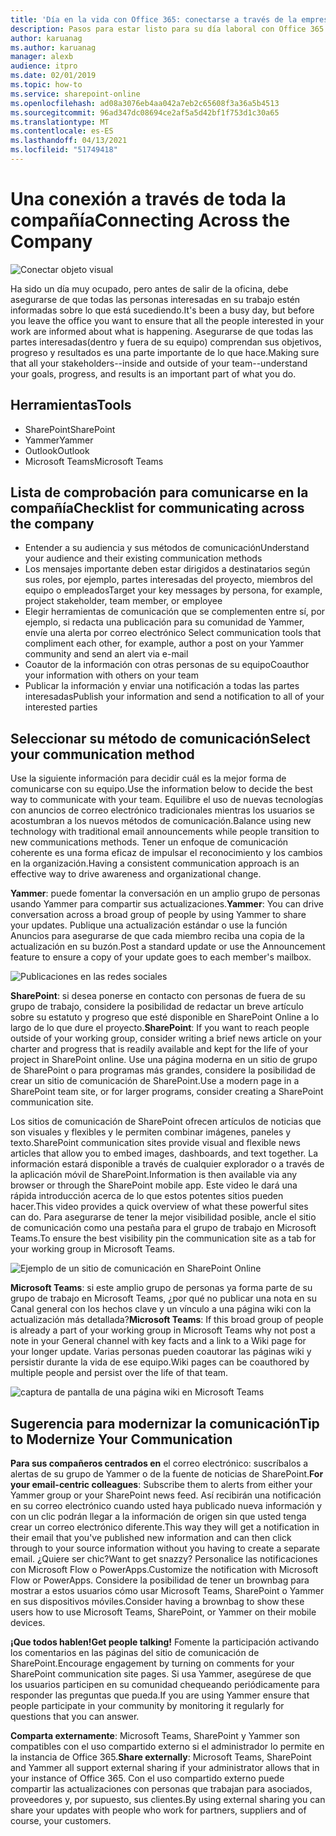 ```yaml
---
title: 'Día en la vida con Office 365: conectarse a través de la empresa'
description: Pasos para estar listo para su día laboral con Office 365
author: karuanag
ms.author: karuanag
manager: alexb
audience: itpro
ms.date: 02/01/2019
ms.topic: how-to
ms.service: sharepoint-online
ms.openlocfilehash: ad08a3076eb4aa042a7eb2c65608f3a36a5b4513
ms.sourcegitcommit: 96ad347dc08694ce2af5a5d42bf1f753d1c30a65
ms.translationtype: MT
ms.contentlocale: es-ES
ms.lasthandoff: 04/13/2021
ms.locfileid: "51749418"
---
```

# <a name="connecting-across-the-company"></a><span data-ttu-id="f9657-103">Una conexión a través de toda la compañía</span><span class="sxs-lookup"><span data-stu-id="f9657-103">Connecting Across the Company</span></span>

![Conectar objeto visual](media/ditl_crosscompany.png)

<span data-ttu-id="f9657-105">Ha sido un día muy ocupado, pero antes de salir de la oficina, debe asegurarse de que todas las personas interesadas en su trabajo estén informadas sobre lo que está sucediendo.</span><span class="sxs-lookup"><span data-stu-id="f9657-105">It's been a busy day, but before you leave the office you want to ensure that all the people interested in your work are informed about what is happening.</span></span> <span data-ttu-id="f9657-106">Asegurarse de que todas las partes interesadas(dentro y fuera de su equipo) comprendan sus objetivos, progreso y resultados es una parte importante de lo que hace.</span><span class="sxs-lookup"><span data-stu-id="f9657-106">Making sure that all your stakeholders--inside and outside of your team--understand your goals, progress, and results is an important part of what you do.</span></span>  

## <a name="tools"></a><span data-ttu-id="f9657-107">Herramientas</span><span class="sxs-lookup"><span data-stu-id="f9657-107">Tools</span></span>
- <span data-ttu-id="f9657-108">SharePoint</span><span class="sxs-lookup"><span data-stu-id="f9657-108">SharePoint</span></span>
- <span data-ttu-id="f9657-109">Yammer</span><span class="sxs-lookup"><span data-stu-id="f9657-109">Yammer</span></span>
- <span data-ttu-id="f9657-110">Outlook</span><span class="sxs-lookup"><span data-stu-id="f9657-110">Outlook</span></span>
- <span data-ttu-id="f9657-111">Microsoft Teams</span><span class="sxs-lookup"><span data-stu-id="f9657-111">Microsoft Teams</span></span> 

## <a name="checklist-for-communicating-across-the-company"></a><span data-ttu-id="f9657-112">Lista de comprobación para comunicarse en la compañía</span><span class="sxs-lookup"><span data-stu-id="f9657-112">Checklist for communicating across the company</span></span>
- <span data-ttu-id="f9657-113">Entender a su audiencia y sus métodos de comunicación</span><span class="sxs-lookup"><span data-stu-id="f9657-113">Understand your audience and their existing communication methods</span></span>
- <span data-ttu-id="f9657-114">Los mensajes importante deben estar dirigidos a destinatarios según sus roles, por ejemplo, partes interesadas del proyecto, miembros del equipo o empleados</span><span class="sxs-lookup"><span data-stu-id="f9657-114">Target your key messages by persona, for example, project stakeholder, team member, or employee</span></span>
- <span data-ttu-id="f9657-115">Elegir herramientas de comunicación que se complementen entre sí, por ejemplo, si redacta una publicación para su comunidad de Yammer, envíe una alerta por correo electrónico </span><span class="sxs-lookup"><span data-stu-id="f9657-115">Select communication tools that compliment each other, for example, author a post on your Yammer community and send an alert via e-mail</span></span> 
- <span data-ttu-id="f9657-116">Coautor de la información con otras personas de su equipo</span><span class="sxs-lookup"><span data-stu-id="f9657-116">Coauthor your information with others on your team</span></span>
- <span data-ttu-id="f9657-117">Publicar la información y enviar una notificación a todas las partes interesadas</span><span class="sxs-lookup"><span data-stu-id="f9657-117">Publish your information and send a notification to all of your interested parties</span></span> 
 
## <a name="select-your-communication-method"></a><span data-ttu-id="f9657-118">Seleccionar su método de comunicación</span><span class="sxs-lookup"><span data-stu-id="f9657-118">Select your communication method</span></span>
<span data-ttu-id="f9657-119">Use la siguiente información para decidir cuál es la mejor forma de comunicarse con su equipo.</span><span class="sxs-lookup"><span data-stu-id="f9657-119">Use the information below to decide the best way to communicate with your team.</span></span> <span data-ttu-id="f9657-120">Equilibre el uso de nuevas tecnologías con anuncios de correo electrónico tradicionales mientras los usuarios se acostumbran a los nuevos métodos de comunicación.</span><span class="sxs-lookup"><span data-stu-id="f9657-120">Balance using new technology with traditional email announcements while people transition to new communications methods.</span></span> <span data-ttu-id="f9657-121">Tener un enfoque de comunicación coherente es una forma eficaz de impulsar el reconocimiento y los cambios en la organización.</span><span class="sxs-lookup"><span data-stu-id="f9657-121">Having a consistent communication approach is an effective way to drive awareness and organizational change.</span></span> 

<span data-ttu-id="f9657-122">**Yammer**: puede fomentar la conversación en un amplio grupo de personas usando Yammer para compartir sus actualizaciones.</span><span class="sxs-lookup"><span data-stu-id="f9657-122">**Yammer**: You can drive conversation across a broad group of people by using Yammer to share your updates.</span></span> <span data-ttu-id="f9657-123">Publique una actualización estándar o use la función Anuncios para asegurarse de que cada miembro reciba una copia de la actualización en su buzón.</span><span class="sxs-lookup"><span data-stu-id="f9657-123">Post a standard update or use the Announcement feature to ensure a copy of your update goes to each member's mailbox.</span></span> 

![Publicaciones en las redes sociales](media/ditl_IT-Service-News.png)

<span data-ttu-id="f9657-125">**SharePoint**: si desea ponerse en contacto con personas de fuera de su grupo de trabajo, considere la posibilidad de redactar un breve artículo sobre su estatuto y progreso que esté disponible en SharePoint Online a lo largo de lo que dure el proyecto.</span><span class="sxs-lookup"><span data-stu-id="f9657-125">**SharePoint**: If you want to reach people outside of your  working group, consider writing a brief news article on your charter and progress that is readily available and kept for the life of your project in SharePoint online.</span></span> <span data-ttu-id="f9657-126">Use una página moderna en un sitio de grupo de SharePoint o para programas más grandes, considere la posibilidad de crear un sitio de comunicación de SharePoint.</span><span class="sxs-lookup"><span data-stu-id="f9657-126">Use a modern page in a SharePoint team site, or for larger programs, consider creating a SharePoint communication site.</span></span> 

<span data-ttu-id="f9657-127">Los sitios de comunicación de SharePoint ofrecen artículos de noticias que son visuales y flexibles y le permiten combinar imágenes, paneles y texto.</span><span class="sxs-lookup"><span data-stu-id="f9657-127">SharePoint communication sites provide visual and flexible news articles that allow you to embed images, dashboards, and text together.</span></span> <span data-ttu-id="f9657-128">La información estará disponible a través de cualquier explorador o a través de la aplicación móvil de SharePoint.</span><span class="sxs-lookup"><span data-stu-id="f9657-128">Information is then available via any browser or through the SharePoint mobile app.</span></span> <span data-ttu-id="f9657-129">Este video le dará una rápida introducción acerca de lo que estos potentes sitios pueden hacer.</span><span class="sxs-lookup"><span data-stu-id="f9657-129">This video provides a quick overview of what these powerful sites can do.</span></span> <span data-ttu-id="f9657-130">Para asegurarse de tener la mejor visibilidad posible, ancle el sitio de comunicación como una pestaña para el grupo de trabajo en Microsoft Teams.</span><span class="sxs-lookup"><span data-stu-id="f9657-130">To ensure the best visibility pin the communication site as a tab for your working group in Microsoft Teams.</span></span>

![Ejemplo de un sitio de comunicación en SharePoint Online](media/ditl_Comm-Site.png)

<span data-ttu-id="f9657-132">**Microsoft Teams**: si este amplio grupo de personas ya forma parte de su grupo de trabajo en Microsoft Teams, ¿por qué no publicar una nota en su Canal general con los hechos clave y un vínculo a una página wiki con la actualización más detallada?</span><span class="sxs-lookup"><span data-stu-id="f9657-132">**Microsoft Teams**:  If this broad group of people is already a part of your working group in Microsoft Teams why not post a note in your General channel with key facts and a link to a Wiki page for your longer update.</span></span>  <span data-ttu-id="f9657-133">Varias personas pueden coautorar las páginas wiki y persistir durante la vida de ese equipo.</span><span class="sxs-lookup"><span data-stu-id="f9657-133">Wiki pages can be coauthored by multiple people and persist over the life of that team.</span></span> 

![captura de pantalla de una página wiki en Microsoft Teams](media/ditl_Teams-Wiki.png)

## <a name="tip-to-modernize-your-communication"></a><span data-ttu-id="f9657-135">Sugerencia para modernizar la comunicación</span><span class="sxs-lookup"><span data-stu-id="f9657-135">Tip to Modernize Your Communication</span></span>

<span data-ttu-id="f9657-136">**Para sus compañeros centrados en** el correo electrónico: suscríbalos a alertas de su grupo de Yammer o de la fuente de noticias de SharePoint.</span><span class="sxs-lookup"><span data-stu-id="f9657-136">**For your email-centric colleagues**: Subscribe them to alerts from either your Yammer group or your SharePoint news feed.</span></span>  <span data-ttu-id="f9657-137">Así recibirán una notificación en su correo electrónico cuando usted haya publicado nueva información y con un clic podrán llegar a la información de origen sin que usted tenga crear un correo electrónico diferente.</span><span class="sxs-lookup"><span data-stu-id="f9657-137">This way they will get a notification in their email that you've published new information and can then click through to your source information without you having to create a separate email.</span></span>  <span data-ttu-id="f9657-138">¿Quiere ser chic?</span><span class="sxs-lookup"><span data-stu-id="f9657-138">Want to get snazzy?</span></span>  <span data-ttu-id="f9657-139">Personalice las notificaciones con Microsoft Flow o PowerApps.</span><span class="sxs-lookup"><span data-stu-id="f9657-139">Customize the notification with Microsoft Flow or PowerApps.</span></span> <span data-ttu-id="f9657-140">Considere la posibilidad de tener un brownbag para mostrar a estos usuarios cómo usar Microsoft Teams, SharePoint o Yammer en sus dispositivos móviles.</span><span class="sxs-lookup"><span data-stu-id="f9657-140">Consider having a brownbag to show these users how to use Microsoft Teams, SharePoint, or Yammer on their mobile devices.</span></span> 

<span data-ttu-id="f9657-141">**¡Que todos hablen!**</span><span class="sxs-lookup"><span data-stu-id="f9657-141">**Get people talking!**</span></span> <span data-ttu-id="f9657-142">Fomente la participación activando los comentarios en las páginas del sitio de comunicación de SharePoint.</span><span class="sxs-lookup"><span data-stu-id="f9657-142">Encourage engagement by turning on comments for your SharePoint communication site pages.</span></span>  <span data-ttu-id="f9657-143">Si usa Yammer, asegúrese de que los usuarios participen en su comunidad chequeando periódicamente para responder las preguntas que pueda.</span><span class="sxs-lookup"><span data-stu-id="f9657-143">If you are using Yammer ensure that people participate in your community by monitoring it regularly for questions that you can answer.</span></span> 

<span data-ttu-id="f9657-144">**Comparta externamente**: Microsoft Teams, SharePoint y Yammer son compatibles con el uso compartido externo si el administrador lo permite en la instancia de Office 365.</span><span class="sxs-lookup"><span data-stu-id="f9657-144">**Share externally**:  Microsoft Teams, SharePoint and Yammer all support external sharing if your administrator allows that in your instance of Office 365.</span></span>  <span data-ttu-id="f9657-145">Con el uso compartido externo puede compartir las actualizaciones con personas que trabajan para asociados, proveedores y, por supuesto, sus clientes.</span><span class="sxs-lookup"><span data-stu-id="f9657-145">By using external sharing you can share your updates with people who work for partners, suppliers and of course, your customers.</span></span>
